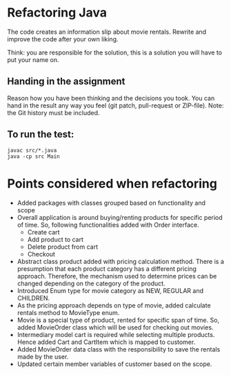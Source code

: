 # Refactoring Java

The code creates an information slip about movie rentals.
Rewrite and improve the code after your own liking.

Think: you are responsible for the solution, this is a solution you will have to put your name on.


## Handing in the assignment

Reason how you have been thinking and the decisions you took. 
You can hand in the result any way you feel (git patch, pull-request or ZIP-file).
Note: the Git history must be included.


## To run the test:

```
javac src/*.java
java -cp src Main
```

# Points considered when refactoring

* Added packages with classes grouped based on functionality and scope
* Overall application is around buying/renting products for specific period of time. So, following functionalities added with Order interface.
    * Create cart
    * Add product to cart
    * Delete product from cart
    * Checkout
* Abstract class product added with pricing calculation method. There is a presumption that each product category has a different pricing approach. Therefore, the mechanism used to determine prices can be changed depending on the category of the product.
* Introduced Enum type for movie category as NEW, REGULAR and CHILDREN.
* As the pricing approach depends on type of movie, added calculate rentals method to MovieType enum.
* Movie is a special type of product, rented for specific span of time. So, added MovieOrder class which will be used for checking out movies.
* Intermediary model cart is required while selecting multiple products. Hence added Cart and CartItem which is mapped to customer.
* Added MovieOrder data class with the responsibility to save the rentals made by the user.
* Updated certain member variables of customer based on the scope.